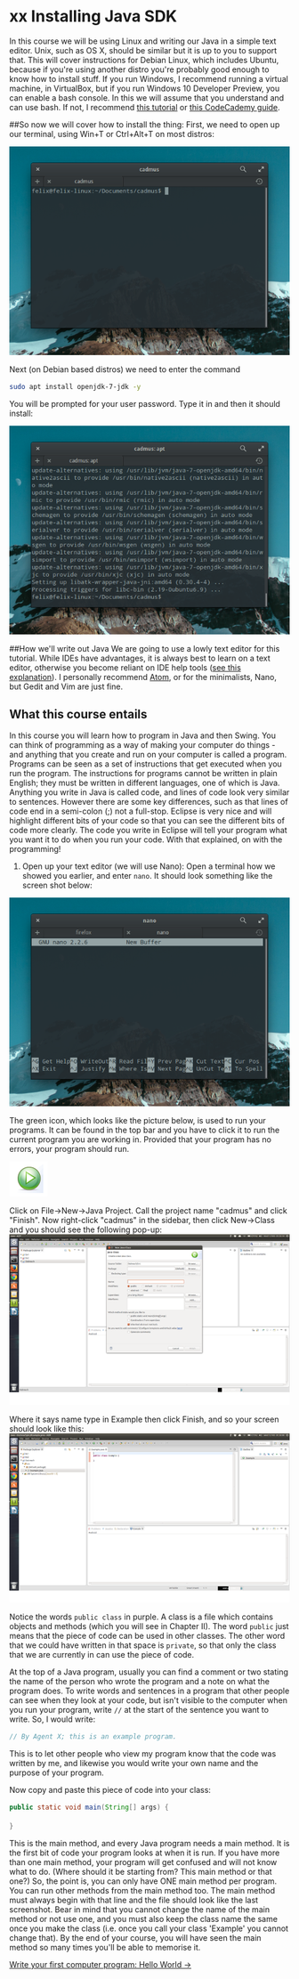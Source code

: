 xx
Installing Java SDK
===

In this course we will be using Linux and writing our Java in a simple text editor. Unix, such as OS X, should be similar but it is up to you to support that. This will cover instructions for Debian Linux, which includes Ubuntu, because if you're using another distro you're probably good enough to know how to install stuff. If you run Windows, I recommend running a virtual machine, in VirtualBox, but if you run Windows 10 Developer Preview, you can enable a bash console. In this we will assume that you understand and can use bash. If not, I recommend [this tutorial](http://cli.learncodethehardway.org/book/) or [this CodeCademy guide](https://www.codecademy.com/learn/learn-the-command-line).

##So now we will cover how to install the thing:
First, we need to open up our terminal, using Win+T or Ctrl+Alt+T on most distros:

![New terminal](../../Images/Chapter-I/Introduction/NewTerminal.png)

Next (on Debian based distros) we need to enter the command

```bash
sudo apt install openjdk-7-jdk -y
```

You will be prompted for your user password. Type it in and then it should install:

![OpenJDK installed](../../Images/Chapter-I/Introduction/InstalledJDK.png)

##How we'll write out Java
We are going to use a lowly text editor for this tutorial. While IDEs have advantages, it is always best to learn on a text editor, otherwise you become reliant on IDE help tools ([see this explanation](http://c.learncodethehardway.org/book/ex0.html#warning-do-not-use-an-ide)). I personally recommend [Atom](http://atom.io), or for the minimalists, Nano, but Gedit and Vim are just fine.

## What this course entails
In this course you will learn how to program in Java and then Swing.  You can think of programming as a way of making your computer do things - and anything that you create and run on your computer is called a program.  Programs can be seen as a set of instructions that get executed when you run the program. The instructions for programs cannot be written in plain English; they must be written in different languages, one of which is Java.  Anything you write in Java is called code, and lines of code look very similar to sentences.  However there are some key differences, such as that lines of code end in a semi-colon (;) not a full-stop. Eclipse is very nice and will highlight different bits of your code so that you can see the different bits of code more clearly. The code you write in Eclipse will tell your program what you want it to do when you run your code.  With that explained, on with the programming!

1) Open up your text editor (we will use Nano):
Open a terminal how we showed you earlier, and enter `nano`. It should look something like the screen shot below:

![Nano opened](../../Images/Chapter-I/Introduction/openNano.png)

The green icon, which looks like the picture below, is used to run your programs. It can be found in the top bar and you have to click it to run the current program you are working in. Provided that your program has no errors, your program should run.

![This appears in the top bar](../../Images/Chapter-I/Introduction/Eclipse_run_button.png)

Click on File->New->Java Project. Call the project name "cadmus" and click "Finish". Now right-click "cadmus" in the sidebar, then click New->Class and you should see the following pop-up:
![A new class](../../Images/Chapter-I/Introduction/Eclipse_new_class.png)

Where it says name type in Example then click Finish, and so your screen should look like this:
![And your new program begins](../../Images/Chapter-I/Introduction/Eclipse_new_class_final.png)

Notice the words `public class` in purple.  A class is a file which contains objects and methods (which you will see in Chapter II). The word `public` just means that the piece of code can be used in other classes. The other word that we could have written in that space is `private`, so that only the class that we are currently in can use the piece of code.

At the top of a Java program, usually you can find a comment or two stating the name of the person who wrote the program and a note on what the program does.  To write words and sentences in a program that other people can see when they look at your code, but isn't visible to the computer when you run your program, write `//` at the start of the sentence you want to write.  So, I would write:

```java
// By Agent X; this is an example program.
```

This is to let other people who view my program know that the code was written by me, and likewise you would write your own name and the purpose of your program.

Now copy and paste this piece of code into your class:

```java
public static void main(String[] args) {

}
```

This is the main method, and every Java program needs a main method.  It is the first bit of code your program looks at when it is run.  If you have more than one main method, your program will get confused and will not know what to do.  (Where should it be starting from? This main method or that one?) So, the point is, you can only have ONE main method per program. You can run other methods from the main method too.  The main method must always begin with that line and the file should look like the last screenshot.  Bear in mind that you cannot change the name of the main method or not use one, and you must also keep the class name the same once you make the class (i.e. once you call your class 'Example' you cannot change that). By the end of your course, you will have seen the main method so many times you'll be able to memorise it.

[Write your first computer program: Hello World &rarr;](./Part-II:-Printing.html)
